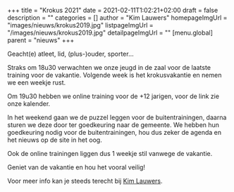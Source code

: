 +++
title = "Krokus 2021"
date = 2021-02-11T1:02:21+02:00
draft = false
description = ""
categories = []
author = "Kim Lauwers"
homepageImgUrl = "images/nieuws/krokus2019.jpg"
listpageImgUrl = "/images/nieuws/krokus2019.jpg"
detailpageImgUrl = ""
[menu.global]
    parent = "nieuws"
+++



Geacht(e) atleet, lid, (plus-)ouder, sporter…

Straks om 18u30 verwachten we onze jeugd in de zaal voor de laatste training voor de vakantie. Volgende week is het krokusvakantie en nemen we een weekje rust.

Om 19u30 hebben we online training voor de +12 jarigen, voor de link zie onze kalender.

In het weekend gaan we de puzzel leggen voor de buitentrainingen, daarna sturen we deze door ter goedkeuring naar de gemeente. We hebben hun goedkeuring nodig voor de buitentrainingen, hou dus zeker de agenda en het nieuws op de site in het oog.

Ook de online trainingen liggen dus 1 weekje stil vanwege de vakantie.

Geniet van de vakantie en hou het vooral veilig!

Voor meer info kan je steeds terecht bij [Kim Lauwers](https://www.jujitsukeerbergen.be/trainers/#Kim_Lauwers).